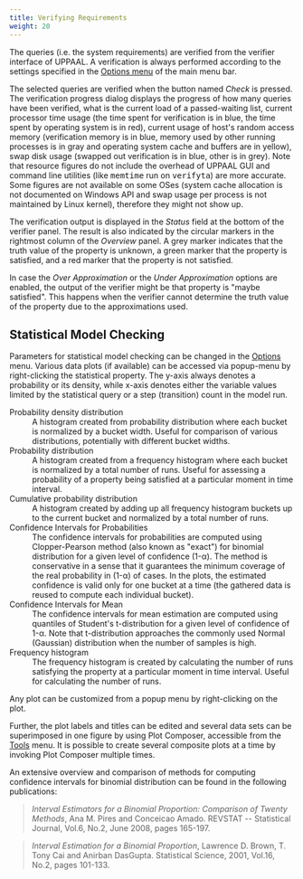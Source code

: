 ```yaml
---
title: Verifying Requirements
weight: 20
---
```


The queries (i.e. the system requirements) are verified from the verifier interface of UPPAAL. A verification is always performed according to the settings specified in the [Options menu](/gui-reference/menu-bar/options/) of the main menu bar.

The selected queries are verified when the button named _Check_ is pressed. The verification progress dialog displays the progress of how many queries have been verified, what is the current load of a passed-waiting list, current processor time usage (the time spent for verification is in blue, the time spent by operating system is in red), current usage of host's random access memory (verification memory is in blue, memory used by other running processes is in gray and operating system cache and buffers are in yellow), swap disk usage (swapped out verification is in blue, other is in grey). Note that resource figures do not include the overhead of UPPAAL GUI and command line utilities (like <tt>memtime</tt> run on <tt>verifyta</tt>) are more accurate. Some figures are not available on some OSes (system cache allocation is not documented on Windows API and swap usage per process is not maintained by Linux kernel), therefore they might not show up.

The verification output is displayed in the _Status_ field at the bottom of the verifier panel. The result is also indicated by the circular markers in the rightmost column of the _Overview_ panel. A grey marker indicates that the truth value of the property is unknown, a green marker that the property is satisfied, and a red marker that the property is not satisfied.

In case the _Over Approximation_ or the _Under Approximation_ options are enabled, the output of the verifier might be that property is "maybe satisfied". This happens when the verifier cannot determine the truth value of the property due to the approximations used.

## Statistical Model Checking

Parameters for statistical model checking can be changed in the [Options](/gui-reference/menu-bar/options/) menu. Various data plots (if available) can be accessed via popup-menu by right-clicking the statistical property. The y-axis always denotes a probability or its density, while x-axis denotes either the variable values limited by the statistical query or a step (transition) count in the model run.

<dl>

<dt>Probability density distribution</dt>

<dd>A histogram created from probability distribution where each bucket is normalized by a bucket width. Useful for comparison of various distributions, potentially with different bucket widths.</dd>

<dt>Probability distribution</dt>

<dd>A histogram created from a frequency histogram where each bucket is normalized by a total number of runs. Useful for assessing a probability of a property being satisfied at a particular moment in time interval.</dd>

<dt>Cumulative probability distribution</dt>

<dd>A histogram created by adding up all frequency histogram buckets up to the current bucket and normalized by a total number of runs.</dd>

<dt>Confidence Intervals for Probabilities</dt>

<dd>The confidence intervals for probabilities are computed using Clopper-Pearson method (also known as "exact") for binomial distribution for a given level of confidence (1-α). The method is conservative in a sense that it guarantees the minimum coverage of the real probability in (1-α) of cases. In the plots, the estimated confidence is valid only for one bucket at a time (the gathered data is reused to compute each individual bucket).</dd>

<dt>Confidence Intervals for Mean</dt>

<dd>The confidence intervals for mean estimation are computed using quantiles of Student's t-distribution for a given level of confidence of 1-α. Note that t-distribution approaches the commonly used Normal (Gaussian) distribution when the number of samples is high.</dd>

<dt>Frequency histogram</dt>

<dd>The frequency histogram is created by calculating the number of runs satisfying the property at a particular moment in time interval. Useful for calculating the number of runs.</dd>

</dl>

Any plot can be customized from a popup menu by right-clicking on the plot.

Further, the plot labels and titles can be edited and several data sets can be superimposed in one figure by using Plot Composer, accessible from the [Tools](/gui-reference/menu-bar/tools/) menu. It is possible to create several composite plots at a time by invoking Plot Composer multiple times.

An extensive overview and comparison of methods for computing confidence intervals for binomial distribution can be found in the following publications:

> _Interval Estimators for a Binomial Proportion: Comparison of Twenty Methods_, Ana M. Pires and Conceicao Amado. REVSTAT -- Statistical Journal, Vol.6, No.2, June 2008, pages 165-197.

> _Interval Estimation for a Binomial Proportion_, Lawrence D. Brown, T. Tony Cai and Anirban DasGupta. Statistical Science, 2001, Vol.16, No.2, pages 101-133.